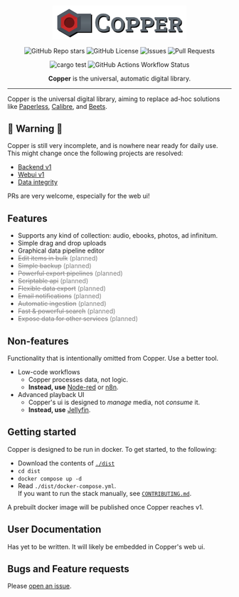 [Paperless]: https://github.com/paperless-ngx/paperless-ngx
[Calibre]: https://github.com/kovidgoyal/calibre
[Beets]: https://github.com/beetbox/beets
[Photoview]: https://github.com/photoview/photoview


<p align="center">
  <a href="https://github.com/rm-dr/copper"><img src="./copperc/public/banner.svg" alt="Logo" width="60%"></a>
</p>

<div align="center">

![GitHub Repo stars](https://img.shields.io/github/stars/rm-dr/copper?style=flat)
![GitHub License](https://img.shields.io/github/license/rm-dr/copper?style=flat)
![Issues](https://img.shields.io/github/issues/rm-dr/copper?style=flat)
![Pull Requests](https://img.shields.io/github/issues-pr/rm-dr/copper)

![cargo test](https://img.shields.io/github/actions/workflow/status/rm-dr/copper/cargo-test.yml?label=cargo%20test)
![GitHub Actions Workflow Status](https://img.shields.io/github/actions/workflow/status/rm-dr/copper/lints.yml?label=lints&cacheSeconds=30)


**Copper** is the universal, automatic digital library.

</div>

---

Copper is the universal digital library, aiming to replace ad-hoc solutions like [Paperless], [Calibre], and [Beets].

## 🚨 Warning 🚨
Copper is still very incomplete, and is nowhere near ready for daily use. \
This might change once the following projects are resolved:
- [Backend v1](https://github.com/rm-dr/copper/milestone/1)
- [Webui v1](https://github.com/rm-dr/copper/milestone/2)
- [Data integrity](https://github.com/rm-dr/copper/milestone/4)

PRs are very welcome, especially for the web ui!

## Features

- Supports any kind of collection: audio, ebooks, photos, ad infinitum.
- Simple drag and drop uploads
- Graphical data pipeline editor
- <span style="color:grey">~~Edit items in bulk~~ (planned)</span>
- <span style="color:grey">~~Simple backup~~ (planned)</span>
- <span style="color:grey">~~Powerful export pipelines~~ (planned)</span>
- <span style="color:grey">~~Scriptable api~~ (planned)</span>
- <span style="color:grey">~~Flexible data export~~ (planned)</span>
- <span style="color:grey">~~Email notifications~~ (planned)</span>
- <span style="color:grey">~~Automatic ingestion~~ (planned)</span>
- <span style="color:grey">~~Fast & powerful search~~ (planned)</span>
- <span style="color:grey">~~Expose data for other services~~ (planned)</span>

## Non-features

Functionality that is intentionally omitted from Copper. Use a better tool.

- Low-code workflows
  - Copper processes data, not logic.
  - **Instead, use** [Node-red](https://github.com/node-red/node-red) or [n8n](https://github.com/n8n-io/n8n).
- Advanced playback UI
  - Copper's ui is designed to _manage_ media, not _consume_ it.
  - **Instead, use** [Jellyfin](https://jellyfin.org/).

## Getting started

Copper is designed to be run in docker. To get started, to the following:

- Download the contents of [`./dist`](./dist/)
- `cd dist`
- `docker compose up -d`
- Read `./dist/docker-compose.yml`. \
  If you want to run the stack manually, see [`CONTRIBUTING.md`](./CONTRIBUTING.md).

A prebuilt docker image will be published once Copper reaches v1.

## User Documentation

Has yet to be written. It will likely be embedded in Copper's web ui.

## Bugs and Feature requests

Please [open an issue](https://github.com/rm-dr/copper/issues).
